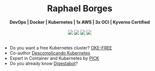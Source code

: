 [comment]: # (About)

<h1 align="center"> Raphael Borges </h1>

<div align="center">
  <b>DevOps | Docker | Kubernetes | 1x AWS | 3x OCI | Kyverno Certified</b>
</div><br>

[comment]: # (Social button)
<div align="center">
  <a href="http://twitter.com/RaphaNBorges" target="_blank" rel="noopener noreferrer"><img src="https://img.shields.io/badge/Twitter-1DA1F2?style=for-the-badge&logo=twitter&logoColor=white"></a>
  <a href="https://linkedin.com/in/raphael-do-nascimento-borges/" target="_blank" rel="noopener noreferrer"><img src="https://img.shields.io/badge/LinkedIn-0077B5?style=for-the-badge&logo=linkedin&logoColor=white"></a>
  <a href="https://linktr.ee/raphael_borges" target="_blank" rel="noopener noreferrer"><img src="https://img.shields.io/badge/linktree-1de9b6?style=for-the-badge&logo=linktree&logoColor=white"></a>
  <a href="https://linktr.ee/CRIASDOPICK" target="_blank" rel="noopener noreferrer"><img src="https://img.shields.io/badge/CRIASDOPICK-8A2BE2?style=for-the-badge&logo=linktree&logoColor=white"></a>
</div><br>

[comment]: # (About)
<div align="left">
  
- Do you want a free Kubernetes cluster?  [OKE-FREE](https://github.com/Rapha-Borges/oke-free)
- Co-author [Descomplicando Kubernetes](https://github.com/badtuxx/DescomplicandoKubernetes)
- Expert in Container and Kubernetes by [PICK](https://www.linuxtips.io/pick)
- Do you already know [Digestabot](https://dev.to/raphaborges/do-you-already-know-digestabot-3n16)? 
  
</div>

